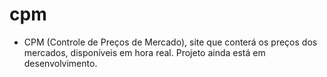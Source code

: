 # cpm
- CPM (Controle de Preços de Mercado), site que conterá os preços dos mercados, disponíveis em hora real.
Projeto ainda está em desenvolvimento.